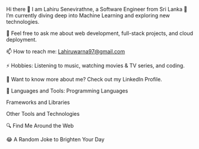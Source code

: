 Hi there 👋 I am Lahiru Senevirathne, a Software Engineer from Sri Lanka
🌱 I’m currently diving deep into Machine Learning and exploring new technologies.

💬 Feel free to ask me about web development, full-stack projects, and cloud deployment.

📫 How to reach me: Lahiruwarna97@gmail.com

⚡ Hobbies: Listening to music, watching movies & TV series, and coding.

🤔 Want to know more about me? Check out my LinkedIn Profile.


🧰 Languages and Tools:
Programming Languages




Frameworks and Libraries









Other Tools and Technologies





🔍 Find Me Around the Web


😂 A Random Joke to Brighten Your Day


